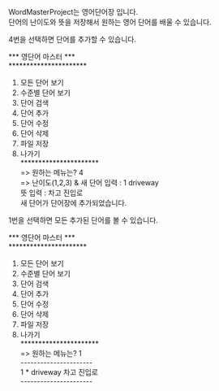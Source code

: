WordMasterProject는 영어단어장 입니다.<br />
단어의 난이도와 뜻을 저장해서 원하는 영어 단어를 배울 수 있습니다.<br />

4번을 선택하면 단어를 추가할 수 있습니다.<br />

*** 영단어 마스터 ***<br />
**********************<br />
1. 모든 단어 보기<br />
2. 수준별 단어 보기<br />
3. 단어 검색<br />
4. 단어 추가<br />
5. 단어 수정<br />
6. 단어 삭제<br />
7. 파일 저장<br />
0. 나가기<br />
**********************<br />
=> 원하는 메뉴는? 4<br />
=> 난이도(1,2,3) & 새 단어 입력 : 1 driveway<br />
뜻 입력 : 차고 진입로<br />
새 단어가 단어장에 추가되었습니다. <br />

1번을 선택하면 모든 추가된 단어를 볼 수 있습니다.<br />

*** 영단어 마스터 ***<br />
**********************<br />
1. 모든 단어 보기<br />
2. 수준별 단어 보기<br />
3. 단어 검색<br />
4. 단어 추가<br />
5. 단어 수정<br />
6. 단어 삭제<br />
7. 파일 저장<br />
0. 나가기<br />
**********************<br />
=> 원하는 메뉴는? 1<br />
----------------------<br />
1 *         driveway 차고 진입로<br />
----------------------<br />